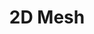 ---
layout: examples
category: examples
menu: Basics
title: 2D Mesh
permalink: examples/basics/mesh-2d/
sample: mesh-2d
---